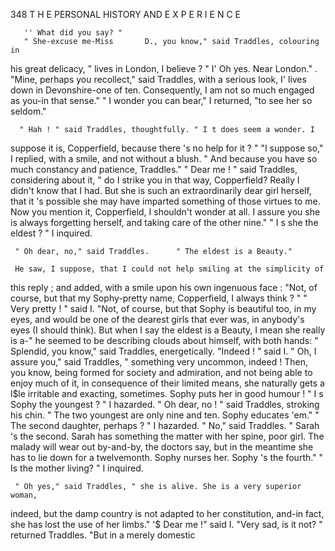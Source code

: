  348              T H E PERSONAL HISTORY AND E X P E R I E N C E

       '' What did you say? "
       " She-excuse me-Miss       D., you know," said Traddles, colouring in
 his great delicacy, " lives in London, I believe ? "
      I' Oh yes.  Near London."       .
      "Mine, perhaps you recollect," said Traddles, with a serious look,
  I' lives down in Devonshire-one      of ten. Consequently, I am not so much
 engaged as you-in that sense."
      " I wonder you can bear," I returned, "to see her so seldom."

      " Hah ! " said Traddles, thoughtfully. " I t does seem a wonder. I
 suppose it is, Copperfield, because there 's no help for it ? "
      "I suppose so," I replied, with a smile, and not without a blush.
 " And because you have so much constancy and patience, Traddles."
     " Dear me ! " said Traddles, considering about it, " do I strike you in
that way, Copperfield? Really I didn't know that I had. But she is such
an extraordinarily dear girl herself, that it 's possible she may have imparted
something of those virtues to me. Now you mention it, Copperfield, I
shouldn't wonder at all. I assure you she is always forgetting herself, and
taking care of the other nine."
     " I s she the eldest ? " I inquired.

     " Oh dear, no," said Traddles.      " The eldest is a Beauty."

     He saw, I suppose, that I could not help smiling at the simplicity of
this reply ; and added, with a smile upon his own ingenuous face :
      "Not, of course, but that my Sophy-pretty name, Copperfield, I
 always think ? "
      " Very pretty ! " said I.
      "Not, of course, but that Sophy is beautiful too, in my eyes, and would
 be one of the dearest girls that ever was, in anybody's eyes (I should
 think). But when I say the eldest is a Beauty, I mean she really is a-"
 he seemed to be describing clouds about himself, with both hands:
 " Splendid, you know," said Traddles, energetically.
      "Indeed ! " said I.
      " Oh, I assure you," said Traddles, " something very uncommon,
indeed ! Then, you know, being formed for society and admiration, and
not being able to enjoy much of it, in consequence of their limited means,
she naturally gets a l$le irritable and exacting, sometimes. Sophy puts
her in good humour !
     " I s Sophy the youngest ? " I hazarded.
     " Oh dear, no ! " said Traddles, stroking his chin. " The two youngest
are only nine and ten. Sophy educates 'em."
     " The second daughter, perhaps ? " I hazarded.
     " No," said Traddles.     " Sarah 's the second.   Sarah has something the
matter with her spine, poor girl. The malady will wear out by-and-by,
the doctors say, but in the meantime she has to lie down for a twelvemonth.
Sophy nurses her. Sophy 's the fourth."
     " Is the mother living? " I inquired.

     " Oh yes," said Traddles, " she is alive. She is a very superior woman,

indeed, but the damp country is not adapted to her constitution, and-in
fact, she has lost the use of her limbs."
  '$    Dear me !" said I.
     "Very sad, is it not? " returned Traddles. "But in a merely domestic
